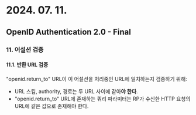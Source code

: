 # 2024. 07. 11.

## OpenID Authentication 2.0 - Final

### 11. 어설션 검증

#### 11.1. 반환 URL 검증

"openid.return_to" URL이 이 어설션을 처리중인 URL에 일치하는지 검증하기 위해:

* URL 스킴, authority, 경로는 두 URL 사이에 같아**야 한다**.
* "openid.return_to" URL에 존재하는 쿼리 파라미터는 RP가 수신한 HTTP 요청의 URL에 같은 값으로 존재해야 한다.

